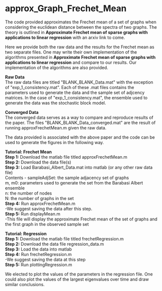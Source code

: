 # approx_Graph_Frechet_Mean

The code provided approximates the Frechet mean of a set of graphs when considering the euclidean distance between the spectra of two graphs. The theory is outlined in **Approximate Frechet mean of sparse graphs with applications to linear regression** with an arxiv link to come.  <br />

Here we provide both the raw data and the results for the Frechet mean as two separate files. One may write their own implementation of the algorithms presented in **Approximate Frechet mean of sparse graphs with applications to linear regression** and compare to our results. Our implementation of the algorithms are also provided.

**Raw Data** <br />
The raw data files are titled "BLANK_BLANK_Data.mat" with the exception of "exp_1_consistency.mat". Each of these .mat files contains the parameters used to generate the data and the sample set of adjcency matrices. In the case of "exp_1_consistency.mat", the ensemble used to generate the data was the stochastic block model. 

**Converged Data** <br />
The converged data serves as a way to compare and reproduce results of the paper. The files "BLANK_BLANK_Data_converged.mat" are the result of running approxFrechetMean.m given the raw data.

The data provided is associated with the above paper and the code can be used to generate the figures in the following way.

**Tutorial: Frechet Mean** <br />
**Step 1:** Download the matlab file titled approxFrechetMean.m <br />
**Step 2:** Download the data file(s) <br />
**Step 3:** Load Barabasi_Albert_Data.mat into matlab (or any other raw data file) <br />
Contents - sampleAdjSet: the sample adjacency set of graphs <br />
              m, m0: parameters used to generate the set from the Barabasi Albert ensemble <br />
              n: the number of nodes <br />
              N: the number of graphs in the set <br />
**Step 4:** Run approxFrechetMean.m  <br />
        -We suggest saving the data after this step. <br />
**Step 5:** Run displayMean.m <br />
        -This file will display the approximate Frechet mean of the set of graphs and the first graph in the observed sample set <br />

**Tutorial: Regression** <br />
**Step 1:** Download the matlab file titled frechetRegression.m <br />
**Step 2:** Download the data file regression_data.m <br />
**Step 3:** Load the data into matlab <br />
**Step 4:** Run frechetRegression.m <br />
-We suggest saving the data at this step <br />
**Step 5:** Run plottingRegression.m <br />

We elected to plot the values of the parameters in the regression file. One could also plot the values of the largest eigenvalues over time and draw similar conclusions.
